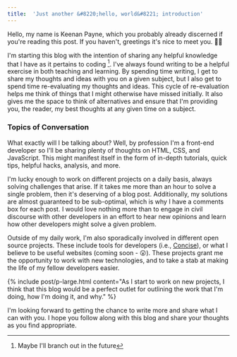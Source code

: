 ```yaml
---
title:  'Just another &#8220;hello, world&#8221; introduction'
---
```


Hello, my name is Keenan Payne, which you probably already discerned if you're reading this post. If you haven't, greetings it's nice to meet you. 👋🏻

I'm starting this blog with the intention of sharing any helpful knowledge that I have as it pertains to coding [^1]. I've always found writing to be a helpful exercise in both teaching and learning. By spending time writing, I get to share my thoughts and ideas with you on a given subject, but I also get to spend time re-evaluating my thoughts and ideas. This cycle of re-evaluation helps me think of things that I might otherwise have missed initially. It also gives me the space to think of alternatives and ensure that I'm providing you, the reader, my best thoughts at any given time on a subject.

[^1]: Maybe I'll branch out in the future

### Topics of Conversation

What exactly will I be talking about? Well, by profession I'm a front-end developer so I'll be sharing plenty of thoughts on HTML, CSS, and JavaScript. This might manifest itself in the form of in-depth tutorials, quick tips, helpful hacks, analysis, and more.

I'm lucky enough to work on different projects on a daily basis, always solving challenges that arise. If it takes me more than an hour to solve a single problem, then it's deserving of a blog post. Additionally, my solutions are almost guaranteed to be sub-optimal, which is why I have a comments box for each post. I would love nothing more than to engage in civil discourse with other developers in an effort to hear new opinions and learn how other developers might solve a given problem.

Outside of my daily work, I'm also sporadically involved in different open source projects. These include tools for developers (i.e., [Concise](http://concisecss.com/)), or what I believe to be useful websites (coming soon - 😮). These projects grant me the opportunity to work with new technologies, and to take a stab at making the life of my fellow developers easier.

{% include post/p-large.html content="As I start to work on new projects, I think that this blog would be a perfect outlet for outlining the work that I'm doing, how I'm doing it, and why." %}

I'm looking forward to getting the chance to write more and share what I can with you. I hope you follow along with this blog and share your thoughts as you find appropriate.
